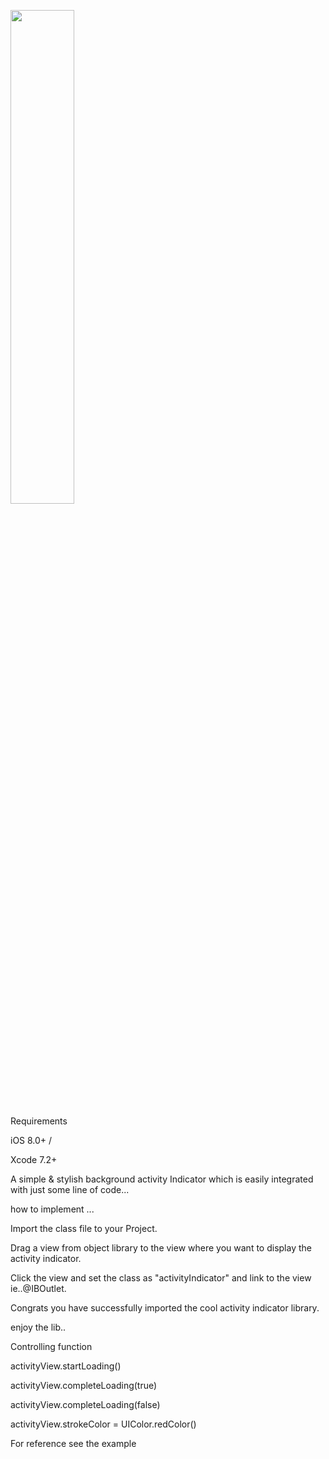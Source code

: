 
<img src="https://cloud.githubusercontent.com/assets/13949425/12005344/573fab50-abc6-11e5-8cf9-e46e5cb35aaa.png" width="45%"></img> 


Requirements

iOS 8.0+ / 

Xcode 7.2+

A simple & stylish background activity Indicator which is easily integrated with just some line of code... 

how to implement ... 

Import the class file to your Project. 

Drag a view from object library to the view where you want to display the activity indicator.

Click the view and set the class as "activityIndicator" and link to the view ie..@IBOutlet.

Congrats you have successfully imported the cool activity indicator library. 

enjoy the lib..

Controlling function 

activityView.startLoading()

activityView.completeLoading(true) 

activityView.completeLoading(false)

activityView.strokeColor = UIColor.redColor()


For reference see the example
